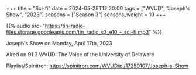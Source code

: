 +++
title = "Sci-fi"
date = 2024-05-28T12:20:00
tags = ["WVUD", "Joseph's Show", "2023"]
seasons = ["Season 3"]
seasons_weight = 10
+++

{{% audio src="https://tin-radio-files.storage.googleapis.com/tin_radio_s3_e10_-_sci-fi.mp3" %}}

Joseph's Show on Monday, April 17th, 2023

Aired on 91.3 WVUD: The Voice of the University of Delaware

Playlist/Spinitron: https://spinitron.com/WVUD/pl/17259107/Joseph-s-Show

